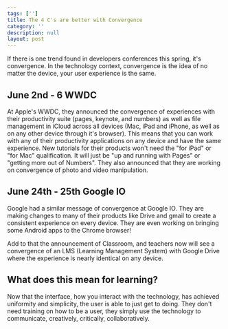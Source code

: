 ```yaml
---
tags: ['']
title: The 4 C's are better with Convergence
category: ''
description: null
layout: post
---
```



If there is one trend found in developers conferences this spring, it's convergence. In the technology context, convergence is the idea of no matter the device, your user experience is the same.  

<h2>June 2nd - 6  WWDC</h2>
At Apple's WWDC, they announced the convergence of experiences with their productivity suite (pages, keynote, and numbers) as well as file management in iCloud across all devices (Mac, iPad and iPhone, as well as on any other device through it's browser).  This means that you can work with any of their productivity applications on any device and have the same experience.  New tutorials for their products won't need the "for iPad" or "for Mac" qualification.  It will just be "up and running with Pages" or "getting more out of Numbers".  They also announced that they are working on convergence of photo and video manipulation. 

<h2> June 24th - 25th Google IO </h2>
Google had a similar message of convergence at Google IO.  They are making changes to many of their products like Drive and gmail to create a consistent experience on every device.  They are even working on bringing some Android apps to the Chrome browser!  

Add to that the announcement of Classroom, and teachers now will see a convergence of an LMS (Learning Management System) with Google Drive where the experience is nearly identical on any device.  

<h2>What does this mean for learning? </h2>
Now that the interface, how you interact with the technology, has achieved uniformity and simplicity, the user is able to just get to doing. They don't need training on how to be a user, they simply use the technology to communicate, creatively, critically, collaboratively. 





